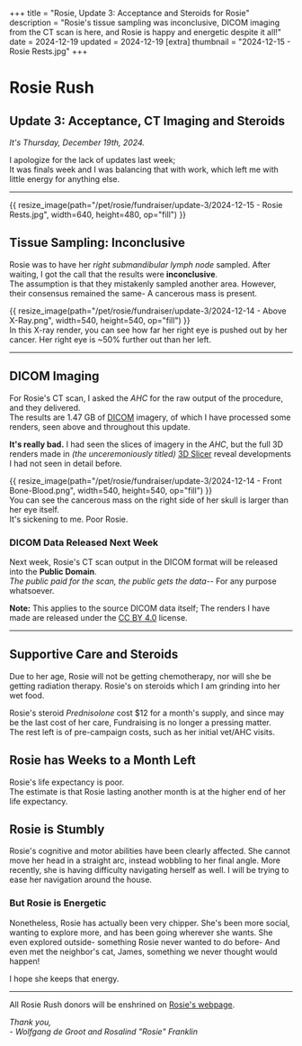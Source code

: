 +++
title = "Rosie, Update 3: Acceptance and Steroids for Rosie"
description = "Rosie's tissue sampling was inconclusive, DICOM imaging from the CT scan is here, and Rosie is happy and energetic despite it all!"
date =  2024-12-19
updated = 2024-12-19
[extra]
thumbnail =   "2024-12-15 - Rosie Rests.jpg"
+++
# Rosie Rush
## Update 3: Acceptance, CT Imaging and Steroids
*It's Thursday, December 19th, 2024.*

I apologize for the lack of updates last week;\
It was finals week and I was balancing that with work,
which left me with little energy for anything else.
<hr>

{{ resize_image(path="/pet/rosie/fundraiser/update-3/2024-12-15 - Rosie Rests.jpg", width=640, height=480, op="fill") }}

## Tissue Sampling: Inconclusive
Rosie was to have her *right submandibular lymph node* sampled.
After waiting,
I got the call that the results were **inconclusive**.\
The assumption is that they mistakenly sampled another area.
However, their consensus remained the same-
A cancerous mass is present.

{{ resize_image(path="/pet/rosie/fundraiser/update-3/2024-12-14 - Above X-Ray.png", width=540, height=540, op="fill") }}\
In this X-ray render,
you can see how far her right eye is pushed out by her cancer.
Her right eye is ~50% further out than her left.

--------

## DICOM Imaging
For Rosie's CT scan,
I asked the *AHC* for the raw output of the procedure, and they delivered.\
The results are 1.47 GB of [DICOM](https://en.wikipedia.org/wiki/DICOM) imagery,
of which I have processed some renders,
seen above and throughout this update.

**It's really bad.**
I had seen the slices of imagery in the *AHC*,
but the full 3D renders
made in *(the unceremoniously titled)* [3D Slicer](https://www.slicer.org/)
reveal developments I had not seen in detail before.

{{ resize_image(path="/pet/rosie/fundraiser/update-3/2024-12-14 - Front Bone-Blood.png", width=540, height=540, op="fill") }} \
You can see the cancerous mass on the right side of her skull is larger than her eye itself.\
It's sickening to me. Poor Rosie.

### DICOM Data Released Next Week
Next week,
Rosie's CT scan output in the DICOM format will be
released into the **Public Domain**.\
*The public paid for the scan,*
*the public gets the data--*
For any purpose whatsoever.

**Note:** This applies to the source DICOM data itself;
The renders I have made are released under the
[CC BY 4.0](https://creativecommons.org/licenses/by/4.0/)
license.

--------

## Supportive Care and Steroids
Due to her age, Rosie will not be getting chemotherapy,
nor will she be getting radiation therapy. Rosie's on steroids which I am grinding into her wet food.

Rosie's steroid *Prednisolone* cost $12 for a month's supply,
and since may be the last cost of her care,
Fundraising is no longer a pressing matter.\
The rest left is of pre-campaign costs,
such as her initial vet/AHC visits.

## Rosie has Weeks to a Month Left
Rosie's life expectancy is poor.\
The estimate is that Rosie lasting another month is at the higher end of her life expectancy.

## Rosie is Stumbly
Rosie's cognitive and motor abilities have been clearly affected.
She cannot move her head in a straight arc,
instead wobbling to her final angle.
More recently,
she is having difficulty navigating herself as well.
I will be trying to ease her navigation around the house.

### But Rosie is Energetic
Nonetheless, Rosie has actually been very chipper.
She's been more social, wanting to explore more,
and has been going wherever she wants.
She even explored outside-
something Rosie never wanted to do before-
And even met the neighbor's cat, James,
something we never thought would happen!

I hope she keeps that energy.

<hr>

All Rosie Rush donors will be enshrined on [Rosie's webpage](/pet/rosie).

<div class="gfm-embed medium" data-url="https://www.gofundme.com/f/rosie-rush/widget/medium?sharesheet=fundraiser sidebar&attribution_id=sl:6ed2a14d-1dc1-4871-b12a-457ce5dc49f7"></div><script defer src="https://www.gofundme.com/static/js/embed.js"></script>

_Thank you,_ \
_- Wolfgang de Groot and Rosalind "Rosie" Franklin_
